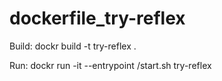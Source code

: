 # dockerfile_try-reflex

Build:
  dockr build -t try-reflex .

Run:
  dockr run -it --entrypoint /start.sh try-reflex
